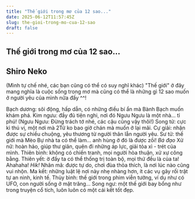 ```yaml
---
title: "Thế giới trong mơ của 12 sao..."
date: 2025-06-12T11:57:45Z
slug: the-gioi-trong-mo-cua-12-sao
draft: false
---
```


## Thế giới trong mơ của 12 sao...

## Shiro Neko

(Mình tự chế nhé, các bạn cũng có thể có suy nghĩ khác)
"Thế giới" ở đây mang nghĩa là cuộc sống trong mơ mà cũng có thể là những gì 12 sao muốn ở người yêu của mình nữa đấy ^^!
 
Bạch dương: sôi động, hấp dẫn, có những điều bí ẩn mà Bành Bạch muốn khám phá.
Kim ngưu: đầy đủ tiện nghi, nơi đó Ngưu Ngưu là một nhà... tỉ phú! (Ngưu Ngưu: Đừng trách tớ nhé, các cậu cũng vậy thôi!)
Song tử: cực kì thú vị, một nơi mà 2Tử ko bao giờ chán mà muốn ở lại mãi.
Cự giải: nhận được sự chiều chuộng, yêu thương từ người thân lẫn người yêu.
Sư tử: thế giới mà Mèo Bự nhà ta có thể làm... anh hùng ở đó là được zồi! *Bá đạo*
Xử nữ: hoàn hảo, giúp thư giãn, quên đi những áp lực, giải tỏa xì - trét của mình.
Thiên bình: không có chiến tranh, mọi người hòa thuận, xử xự công bằng.
Thiên yết: ờ đấy ta có thể thống trị toàn bộ, mọi thứ đều là của ta! Ahahaha! *Hik!*
Nhân mã: được tự do, chơi đùa thỏa thích, là nơi lúc nào cũng vui nhộn.
Ma kết: những luật lệ nơi này nhẹ nhàng hơn, ít các vụ gây rối trật tự an ninh, kinh tế.
Thủy bình: thế giới trong phim viễn tưởng, ví dụ như có UFO, con người sống ở mặt trăng...
Song ngư: một thế giới bay bổng như trong truyện cổ tích, luôn luôn có một cái kết tốt đẹp.